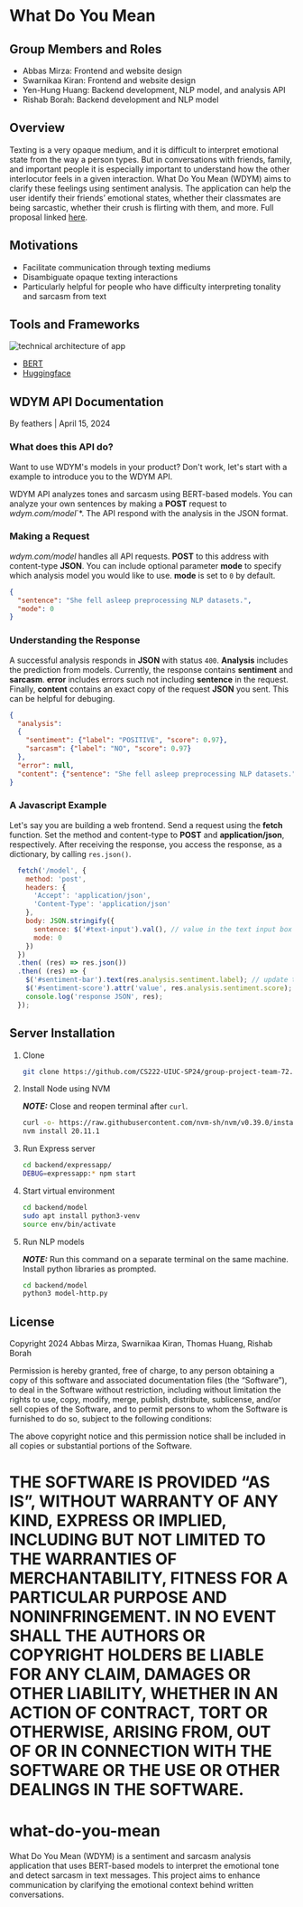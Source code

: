 
# What Do You Mean

## Group Members and Roles
* Abbas Mirza: Frontend and website design
* Swarnikaa Kiran: Frontend and website design
* Yen-Hung Huang: Backend development, NLP model, and analysis API
* Rishab Borah: Backend development and NLP model

## Overview
Texting is a very opaque medium, and it is difficult to interpret emotional state from the way a person types. But in conversations with friends, family, and important people it is especially important to understand how the other interlocutor feels in a given interaction. What Do You Mean (WDYM) aims to clarify these feelings using sentiment analysis. The application can help the user identify their friends’ emotional states, whether their classmates are being sarcastic, whether their crush is flirting with them, and more.
Full proposal linked [here](https://docs.google.com/document/d/1ecNHxRK2Cjk1Bu6yDNo16paIQOOBXnW3OerTvXX3kOM/edit).

## Motivations
* Facilitate communication through texting mediums
* Disambiguate opaque texting interactions
* Particularly helpful for people who have difficulty interpreting tonality and sarcasm from text

## Tools and Frameworks
![technical architecture of app](https://github.com/CS222-UIUC-SP24/group-project-team-72/blob/main/technical%20architecture.png)
<!--![technical architecture](https://github.com/CS222-UIUC-SP24/group-project-team-72/assets/59347012/45b13996-3943-4780-b86d-8dec4381280f)-->

* [BERT](https://huggingface.co/docs/transformers/model_doc/bert)
* [Huggingface](https://huggingface.co/blog/sentiment-analysis-python)

## WDYM API Documentation
By feathers | April 15, 2024

### What does this API do?

Want to use WDYM's models in your product? Don't work, let's start with a example to introduce you to the WDYM API.

WDYM API analyzes tones and sarcasm using BERT-based models. You can analyze your own sentences by making a **POST** request to *wdym.com/model*`*. The API respond with the analysis in the JSON format.

### Making a Request

*wdym.com/model* handles all API requests. **POST** to this address with content-type **JSON**. You can include optional parameter **mode** to specify which analysis model you would like to use. **mode** is set to `0` by default.

``` JSON
{
  "sentence": "She fell asleep preprocessing NLP datasets.",
  "mode": 0
}
```

### Understanding the Response

A successful analysis responds in **JSON** with status `400`. **Analysis** includes the prediction from models. Currently, the response contains **sentiment** and **sarcasm**. **error** includes errors such not including **sentence** in the request. Finally, **content** contains an exact copy of the request **JSON** you sent. This can be helpful for debuging.

``` JSON
{
  "analysis":
  {
    "sentiment": {"label": "POSITIVE", "score": 0.97},
    "sarcasm": {"label": "NO", "score": 0.97}
  }, 
  "error": null, 
  "content": {"sentence": "She fell asleep preprocessing NLP datasets.", "mode": 0}
}
```

### A Javascript Example

Let's say you are building a web frontend. Send a request using the **fetch** function. Set the method and content-type to **POST** and **application/json**, respectively. After receiving the response, you access the response, as a dictionary, by calling `res.json()`.

``` Javascript
  fetch('/model', {
    method: 'post',
    headers: {
      'Accept': 'application/json',
      'Content-Type': 'application/json'
    },
    body: JSON.stringify({
      sentence: $('#text-input').val(), // value in the text input box
      mode: 0
    })
  })
  .then( (res) => res.json())
  .then( (res) => {
    $('#sentiment-bar').text(res.analysis.sentiment.label); // update the a text block
    $('#sentiment-score').attr('value', res.analysis.sentiment.score); // update a progress bar
    console.log('response JSON', res);
  });
```

## Server Installation

1. Clone

    ```bash
    git clone https://github.com/CS222-UIUC-SP24/group-project-team-72.git
    ```

2. Install Node using NVM

    **_NOTE:_** Close and reopen terminal after ```curl```.

    ```bash
    curl -o- https://raw.githubusercontent.com/nvm-sh/nvm/v0.39.0/install.sh | bash
    nvm install 20.11.1
    ```

3. Run Express server

    ```bash
    cd backend/expressapp/
    DEBUG=expressapp:* npm start
    ```

4. Start virtual environment

    ```bash
    cd backend/model
    sudo apt install python3-venv
    source env/bin/activate
    ```

5. Run NLP models

    **_NOTE:_** Run this command on a separate terminal on the same machine. Install python libraries as prompted.

    ```bash
    cd backend/model
    python3 model-http.py
    ```

## License
Copyright 2024 Abbas Mirza, Swarnikaa Kiran, Thomas Huang, Rishab Borah

Permission is hereby granted, free of charge, to any person obtaining a copy of this software and associated documentation files (the “Software”), to deal in the Software without restriction, including without limitation the rights to use, copy, modify, merge, publish, distribute, sublicense, and/or sell copies of the Software, and to permit persons to whom the Software is furnished to do so, subject to the following conditions:

The above copyright notice and this permission notice shall be included in all copies or substantial portions of the Software.

THE SOFTWARE IS PROVIDED “AS IS”, WITHOUT WARRANTY OF ANY KIND, EXPRESS OR IMPLIED, INCLUDING BUT NOT LIMITED TO THE WARRANTIES OF MERCHANTABILITY, FITNESS FOR A PARTICULAR PURPOSE AND NONINFRINGEMENT. IN NO EVENT SHALL THE AUTHORS OR COPYRIGHT HOLDERS BE LIABLE FOR ANY CLAIM, DAMAGES OR OTHER LIABILITY, WHETHER IN AN ACTION OF CONTRACT, TORT OR OTHERWISE, ARISING FROM, OUT OF OR IN CONNECTION WITH THE SOFTWARE OR THE USE OR OTHER DEALINGS IN THE SOFTWARE.
=======
# what-do-you-mean
What Do You Mean (WDYM) is a sentiment and sarcasm analysis application that uses BERT-based models to interpret the emotional tone and detect sarcasm in text messages. This project aims to enhance communication by clarifying the emotional context behind written conversations.
